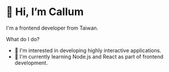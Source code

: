 # 👋 Hi, I’m Callum
I'm a frontend developer from Taiwan.

What do I do?
- 👀  I'm interested in developing highly interactive applications.
- 🌱  I'm currently learning Node.js and React as part of frontend development.

<!---
callumzhong/callumzhong is a ✨ special ✨ repository because its `README.md` (this file) appears on your GitHub profile.
You can click the Preview link to take a look at your changes.
--->
